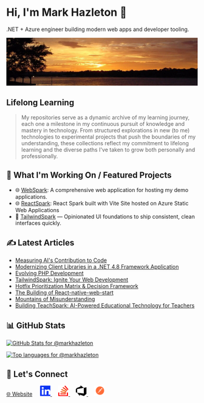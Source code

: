 # Hi, I'm Mark Hazleton 👋

.NET + Azure engineer building modern web apps and developer tooling.

<!-- markdownlint-disable MD033 -->
<p align="center">
 <picture>
  <source srcset="InksLakeSunset.webp" type="image/webp" />
  <img src="InksLakeSunset.jpg" alt="Inks Lake Sunset - Texas Hill Country" width="900" decoding="async" />
 </picture>
</p>
<!-- markdownlint-enable MD033 -->

## Lifelong Learning

> My repositories serve as a dynamic archive of my learning journey, each one a milestone in my continuous pursuit of knowledge and mastery in technology. From structured explorations in new (to me) technologies to experimental projects that push the boundaries of my understanding, these collections reflect my commitment to lifelong learning and the diverse paths I've taken to grow both personally and professionally.

## 🚀 What I'm Working On / Featured Projects

- 🌐 [WebSpark](https://webspark.markhazleton.com): A comprehensive web application for hosting my demo applications.
- 🌐 [ReactSpark](https://reactspark.markhazleton.com/): React Spark built with Vite Site hosted on Azure Static Web Applications
- 🎨 [TailwindSpark](https://markhazleton.com/articles/tailwindspark-ignite-your-web-development.html) — Opinionated UI foundations to ship consistent, clean interfaces quickly.

## ✍️ Latest Articles

<!-- BLOG-POST-LIST:START -->
- [Measuring AI's Contribution to Code](https://markhazleton.com/articles/measuring-ais-contribution-to-code.html)
- [Modernizing Client Libraries in a .NET 4.8 Framework Application](https://markhazleton.com/articles/modernizing-client-libraries-in-a-net-48-framework-application.html)
- [Evolving PHP Development](https://markhazleton.com/articles/evolving-php-development.html)
- [TailwindSpark: Ignite Your Web Development](https://markhazleton.com/articles/tailwindspark-ignite-your-web-development.html)
- [Hotfix Prioritization Matrix &amp; Decision Framework](https://markhazleton.com/articles/hotfix-prioritization-matrix-decision-framework.html)
- [The Building of React-native-web-start](https://markhazleton.com/articles/the-building-of-react-native-web-start.html)
- [Mountains of Misunderstanding](https://markhazleton.com/articles/the-ai-confidence-trap.html)
- [Building TeachSpark: AI-Powered Educational Technology for Teachers](https://markhazleton.com/articles/building-teachspark-ai-powered-educational-technology-for-teachers.html)
<!-- BLOG-POST-LIST:END -->

## 📊 GitHub Stats

<!-- markdownlint-disable MD033 -->
<p>
 <a href="https://github.com/markhazleton" aria-label="GitHub profile">
  <img src="https://github-readme-stats.vercel.app/api?username=markhazleton&show_icons=true&hide_border=true&&count_private=true&include_all_commits=true&cache_seconds=7200" alt="GitHub Stats for @markhazleton" loading="lazy" />
 </a>
</p>
<p>
 <a href="https://github.com/markhazleton" aria-label="Top languages">
  <img src="https://github-readme-stats.vercel.app/api/top-langs/?username=markhazleton&exclude_repo=KNN-Image-Classification&show_icons=true&hide_border=true&layout=compact&langs_count=8&cache_seconds=7200" alt="Top languages for @markhazleton" loading="lazy" />
 </a>
</p>
<!-- markdownlint-enable MD033 -->

## 🔗 Let's Connect

<!-- markdownlint-disable MD033 -->
<p>
 <a href="https://markhazleton.com" title="Website">🌐 Website</a>
 &nbsp;&nbsp;&nbsp;
 <a href="https://linkedin.com/in/markhazleton" title="LinkedIn">
  <img src="linkedin.svg" alt="LinkedIn" width="28" height="28" loading="lazy" />
 </a>
 &nbsp;&nbsp;&nbsp;
 <a href="https://stackoverflow.com/users/479571/markhazleton" title="Stack Overflow">
  <img src="stackoverflow.svg" alt="Stack Overflow" width="28" height="28" loading="lazy" />
 </a>
 &nbsp;&nbsp;&nbsp;
 <a href="https://dev.azure.com/markhazleton/SampleMvcCRUD" title="Azure DevOps">
  <img src="azuredevops.svg" alt="Azure DevOps" width="28" height="28" loading="lazy" />
 </a>
 &nbsp;&nbsp;&nbsp;
 <a href="https://www.postman.com/markhazleton" title="Postman">
  <img src="postman.svg" alt="Postman" width="28" height="28" loading="lazy" />
 </a>
</p>
<!-- markdownlint-enable MD033 -->
